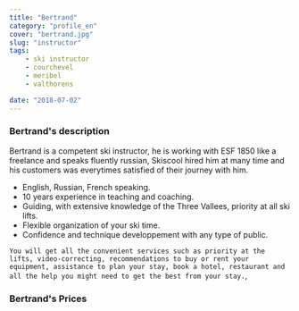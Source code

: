 ```yaml
---
title: "Bertrand"
category: "profile_en"
cover: "bertrand.jpg"
slug: "instructor"
tags:
    - ski instructor
    - courchevel
    - meribel
    - valthorens

date: "2018-07-02"
---
```


### Bertrand's description
Bertrand is a competent ski instructor, he is working with ESF 1850 like a freelance and speaks fluently russian, Skiscool hired him at many time and his customers was everytimes satisfied of their journey with him.

* English, Russian, French speaking.
* 10 years experience in teaching and coaching. 
* Guiding, with extensive knowledge of the Three Vallees, priority at all ski lifts.
* Flexible organization of your ski time.
* Confidence and technique developpement with any type of public.

`You will get all the convenient services such as priority at the lifts, video-correcting, recommendations to buy or rent your equipment, assistance to plan your stay, book a hotel, restaurant and all the help you might need to get the best from your stay.`,

### Bertrand's Prices

